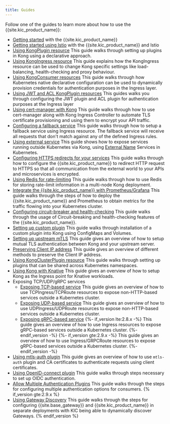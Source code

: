 ```yaml
---
title: Guides
---
```


Follow one of the guides to learn more about how to use
the {{site.kic_product_name}}:

- [Getting started](/kubernetes-ingress-controller/{{page.release}}/guides/getting-started/) with the {{site.kic_product_name}}
- [Getting started using Istio](/kubernetes-ingress-controller/{{page.release}}/guides/getting-started-istio/) with the {{site.kic_product_name}} and Istio
- [Using KongPlugin resource](/kubernetes-ingress-controller/{{page.release}}/guides/using-kongplugin-resource/)
  This guide walks through setting up plugins in Kong using a declarative
  approach.
- [Using KongIngress resource](/kubernetes-ingress-controller/{{page.release}}/guides/using-kongingress-resource/)
  This guide explains how the KongIngress resource can be used to change Kong
  specific settings like load-balancing, health-checking and proxy behaviour.
- [Using KongConsumer resources](/kubernetes-ingress-controller/{{page.release}}/guides/using-consumer-credential-resource/)
  This guide walks through how Kubernetes native declarative configuration
  can be used to dynamically provision credentials for authentication purposes
  in the Ingress layer.
- [Using JWT and ACL KongPlugin resources](/kubernetes-ingress-controller/{{page.release}}/guides/configure-acl-plugin/)
  This guides walks you through configuring the JWT plugin and ACL plugin for
  authentication purposes at the Ingress layer
- [Using cert-manager with Kong](/kubernetes-ingress-controller/{{page.release}}/guides/cert-manager/)
  This guide walks through how to use cert-manager along with Kong Ingress
  Controller to automate TLS certificate provisioning and using them
  to encrypt your API traffic.
- [Configuring a fallback service](/kubernetes-ingress-controller/{{page.release}}/guides/configuring-fallback-service/)
  This guide walks through how to setup a fallback service using Ingress
  resource. The fallback service will receive all requests that don't
  match against any of the defined Ingress rules.
- [Using external service](/kubernetes-ingress-controller/{{page.release}}/guides/using-external-service/)
  This guide shows how to expose services running outside Kubernetes via Kong,
  using [External Name](https://kubernetes.io/docs/concepts/services-networking/service/#externalname)
  Services in Kubernetes.
- [Configuring HTTPS redirects for your services](/kubernetes-ingress-controller/{{page.release}}/guides/configuring-https-redirect/)
  This guide walks through how to configure the {{site.kic_product_name}} to
  redirect HTTP request to HTTPS so that all communication
  from the external world to your APIs and microservices is encrypted.
- [Using Redis for rate-limiting](/kubernetes-ingress-controller/{{page.release}}/guides/redis-rate-limiting/)
  This guide walks through how to use Redis for storing rate-limit information
  in a multi-node Kong deployment.
- [Integrate the {{site.kic_product_name}} with Prometheus/Grafana](/kubernetes-ingress-controller/{{page.release}}/guides/prometheus-grafana/)
  This guide walks through the steps of how to deploy the {{site.kic_product_name}}
  and Prometheus to obtain metrics for the traffic flowing into your
  Kubernetes cluster.
- [Configuring circuit-breaker and health-checking](/kubernetes-ingress-controller/{{page.release}}/guides/configuring-health-checks/)
  This guide walks through the usage of Circuit-breaking and health-checking
  features of the {{site.kic_product_name}}.
- [Setting up custom plugin](/kubernetes-ingress-controller/{{page.release}}/guides/setting-up-custom-plugins/)
  This guide walks through
  installation of a custom plugin into Kong using
  ConfigMaps and Volumes.
- [Setting up upstream mTLS](/kubernetes-ingress-controller/{{page.release}}/guides/upstream-mtls)
  This guide gives an overview of how to setup mutual TLS authentication
  between Kong and your upstream server.
- [Preserving Client IP address](/kubernetes-ingress-controller/{{page.release}}/guides/preserve-client-ip/)
  This guide gives an overview of different methods to preserve the Client
  IP address.
- [Using KongClusterPlugin resource](/kubernetes-ingress-controller/{{page.release}}/guides/using-kongplugin-resource/)
  This guide walks through setting up plugins that can be shared across
  Kubernetes namespaces.
- [Using Kong with Knative](/kubernetes-ingress-controller/{{page.release}}/guides/using-kong-with-knative/)
  This guide gives an overview of how to setup Kong as the Ingress point
  for Knative workloads.
- Exposing TCP/UDP/gRPC services
  - [Exposing TCP-based service](/kubernetes-ingress-controller/{{page.release}}/guides/using-tcpingress)
    This guide gives an overview of how to use TCPIngress/TCPRoute resources to expose
    non-HTTP-based services outside a Kubernetes cluster.
  - [Exposing UDP-based service](/kubernetes-ingress-controller/{{page.release}}/guides/using-udpingress)
    This guide gives an overview of how to use UDPIngress/UDPRoute resources to expose
    non-HTTP-based services outside a Kubernetes cluster.
  - [Exposing gRPC-based service](/kubernetes-ingress-controller/{{page.release}}/guides/using-ingress-with-grpc)
    {%- if_version lte:2.8.x -%}
    This guide gives an overview of how to use Ingress resources to expose
    gRPC-based services outside a Kubernetes cluster.
    {%- endif_version -%}
    {%- if_version gte:2.9.x -%}
    This guide gives an overview of how to use Ingress/GRPCRoute resources to expose
    gRPC-based services outside a Kubernetes cluster.
    {%- endif_version -%}
- [Using mtls-auth plugin](/kubernetes-ingress-controller/{{page.release}}/guides/using-mtls-auth-plugin)
  This guide gives an overview of how to use `mtls-auth` plugin and CA
  certificates to authenticate requests using client certificates.
- [Using OpenID-connect plugin](/kubernetes-ingress-controller/{{page.release}}/guides/using-oidc-plugin/)
  This guide walks through steps necessary to set up OIDC authentication.
- [Allow Multiple Authentication Plugins](/kubernetes-ingress-controller/{{page.release}}/guides/allowing-multiple-authentication-methods)
  This guide walks through the steps for configuring multiple authentication options for consumers.
{% if_version gte:2.9.x %}
- [Using Gateway Discovery](/kubernetes-ingress-controller/{{page.release}}/guides/using-gateway-discovery)
  This guide walks through the steps for configuring {{site.base_gateway}} and
  {{site.kic_product_name}} in separate deployments with KIC being able to
  dynamically discover Gateways.
{% endif_version %}
